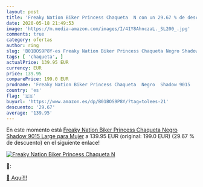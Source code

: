 ```yaml
---
layout: post
title: 'Freaky Nation Biker Princess Chaqueta  N con un 29.67 % de descuento'
date: 2020-05-18 21:49:53
image: 'https://m.media-amazon.com/images/I/41Y8AhnczaL._SL200_.jpg'
comments: true
category: ofertas
author: ring
slug: 'B01BOS9P8Y-es Freaky Nation Biker Princess Chaqueta Negro Shadow 9015...'
tags: [ 'chaqueta', ]
actualPrice: 139.95 EUR
currency: EUR
price: 139.95
comparePrice: 199.0 EUR
prodname: 'Freaky Nation Biker Princess Chaqueta  Negro  Shadow 9015   Large para Mujer'
country: 'es'
flag: '🇪🇸'
buyurl: 'https://www.amazon.es/dp/B01BOS9P8Y/?tag=tolees-21'
descuento: '29.67'
average: '139.95'
---
```


En este momento está [Freaky Nation Biker Princess Chaqueta  Negro  Shadow 9015   Large para Mujer](https://www.amazon.es/dp/B01BOS9P8Y/?tag=tolees-21) a 139.95 EUR (original: 199.0 EUR) (29.67 %  de descuento) en el siguiente enlace!

[![Freaky Nation Biker Princess Chaqueta  N](https://m.media-amazon.com/images/I/41Y8AhnczaL._SL200_.jpg)](https://www.amazon.es/dp/B01BOS9P8Y/?tag=tolees-21)

🔎:


[🛒 Aquí!!!](https://www.amazon.es/dp/B01BOS9P8Y/?tag=tolees-21)
